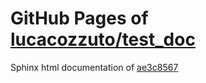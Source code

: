 GitHub Pages of [lucacozzuto/test_doc](https://github.com/lucacozzuto/test_doc.git)
===
Sphinx html documentation of [ae3c8567](https://github.com/lucacozzuto/test_doc/tree/ae3c8567af724de2daadc274631b19c07f02130e)
